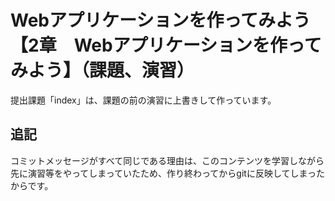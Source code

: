 # Webアプリケーションを作ってみよう　【2章　Webアプリケーションを作ってみよう】（課題、演習）
提出課題「index」は、課題の前の演習に上書きして作っています。

## 追記
コミットメッセージがすべて同じである理由は、このコンテンツを学習しながら先に演習等をやってしまっていたため、作り終わってからgitに反映してしまったからです。

